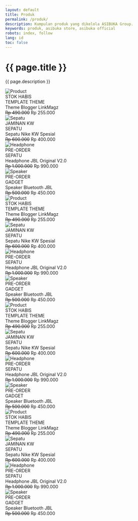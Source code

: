 ```yaml
---
layout: default
title: Produk
permalink: /produk/
description: Kumpulan produk yang dikelola ASIBUKA Group.
keywords: produk, asibuka store, asibuka official
robots: index, follow
lang: id
toc: false
---
```

<h1 class="main-heading" id='EmbedTitle'>{{ page.title }}</h1>
<p class='text-center hide-on-embed'>{{ page.description }}</p>
<div class="product-grid">
<div class="product-card">
<div class="product-image">
<img src="https://asibuka.com/assets/img/ASIBUKA-Blue.webp" alt="Product">
<div class="product-label red">STOK HABIS</div>
</div>
<div class="product-badge theme">TEMPLATE THEME</div>
<div class="product-title">Theme Blogger LinkMagz</div>
<div class="product-price">
<del>Rp 490.000</del>
<span>Rp 255.000</span>
</div>
</div>

  <div class="product-card">
    <div class="product-image">
      <img src="https://asibuka.com/assets/img/ASIBUKA-Blue.webp" alt="Sepatu">
      <div class="product-label blue">JAMINAN KW</div>
    </div>
    <div class="product-badge category">SEPATU</div>
    <div class="product-title">Sepatu Nike KW Spesial</div>
    <div class="product-price">
      <del>Rp 600.000</del>
      <span>Rp 400.000</span>
    </div>
  </div>

  <div class="product-card">
    <div class="product-image">
      <img src="https://asibuka.com/assets/img/ASIBUKA-Blue.webp" alt="Headphone">
      <div class="product-label green">PRE-ORDER</div>
    </div>
    <div class="product-badge category">SEPATU</div>
    <div class="product-title">Headphone JBL Original V2.0</div>
    <div class="product-price">
      <del>Rp 1.000.000</del>
      <span>Rp 990.000</span>
    </div>
  </div>

  <div class="product-card">
    <div class="product-image">
      <img src="https://asibuka.com/assets/img/ASIBUKA-Blue.webp" alt="Speaker">
      <div class="product-label green">PRE-ORDER</div>
    </div>
    <div class="product-badge category">GADGET</div>
    <div class="product-title">Speaker Bluetooth JBL</div>
    <div class="product-price">
      <del>Rp 500.000</del>
      <span>Rp 450.000</span>
    </div>
  </div>
  <div class="product-card">
<div class="product-image">
<img src="https://asibuka.com/assets/img/ASIBUKA-Blue.webp" alt="Product">
<div class="product-label red">STOK HABIS</div>
</div>
<div class="product-badge theme">TEMPLATE THEME</div>
<div class="product-title">Theme Blogger LinkMagz</div>
<div class="product-price">
<del>Rp 490.000</del>
<span>Rp 255.000</span>
</div>
</div>

  <div class="product-card">
    <div class="product-image">
      <img src="https://asibuka.com/assets/img/ASIBUKA-Blue.webp" alt="Sepatu">
      <div class="product-label blue">JAMINAN KW</div>
    </div>
    <div class="product-badge category">SEPATU</div>
    <div class="product-title">Sepatu Nike KW Spesial</div>
    <div class="product-price">
      <del>Rp 600.000</del>
      <span>Rp 400.000</span>
    </div>
  </div>

  <div class="product-card">
    <div class="product-image">
      <img src="https://asibuka.com/assets/img/ASIBUKA-Blue.webp" alt="Headphone">
      <div class="product-label green">PRE-ORDER</div>
    </div>
    <div class="product-badge category">SEPATU</div>
    <div class="product-title">Headphone JBL Original V2.0</div>
    <div class="product-price">
      <del>Rp 1.000.000</del>
      <span>Rp 990.000</span>
    </div>
  </div>

  <div class="product-card">
    <div class="product-image">
      <img src="https://asibuka.com/assets/img/ASIBUKA-Blue.webp" alt="Speaker">
      <div class="product-label green">PRE-ORDER</div>
    </div>
    <div class="product-badge category">GADGET</div>
    <div class="product-title">Speaker Bluetooth JBL</div>
    <div class="product-price">
      <del>Rp 500.000</del>
      <span>Rp 450.000</span>
    </div>
  </div>
  <div class="product-card">
<div class="product-image">
<img src="https://asibuka.com/assets/img/ASIBUKA-Blue.webp" alt="Product">
<div class="product-label red">STOK HABIS</div>
</div>
<div class="product-badge theme">TEMPLATE THEME</div>
<div class="product-title">Theme Blogger LinkMagz</div>
<div class="product-price">
<del>Rp 490.000</del>
<span>Rp 255.000</span>
</div>
</div>

  <div class="product-card">
    <div class="product-image">
      <img src="https://asibuka.com/assets/img/ASIBUKA-Blue.webp" alt="Sepatu">
      <div class="product-label blue">JAMINAN KW</div>
    </div>
    <div class="product-badge category">SEPATU</div>
    <div class="product-title">Sepatu Nike KW Spesial</div>
    <div class="product-price">
      <del>Rp 600.000</del>
      <span>Rp 400.000</span>
    </div>
  </div>

  <div class="product-card">
    <div class="product-image">
      <img src="https://asibuka.com/assets/img/ASIBUKA-Blue.webp" alt="Headphone">
      <div class="product-label green">PRE-ORDER</div>
    </div>
    <div class="product-badge category">SEPATU</div>
    <div class="product-title">Headphone JBL Original V2.0</div>
    <div class="product-price">
      <del>Rp 1.000.000</del>
      <span>Rp 990.000</span>
    </div>
  </div>

  <div class="product-card">
    <div class="product-image">
      <img src="https://asibuka.com/assets/img/ASIBUKA-Blue.webp" alt="Speaker">
      <div class="product-label green">PRE-ORDER</div>
    </div>
    <div class="product-badge category">GADGET</div>
    <div class="product-title">Speaker Bluetooth JBL</div>
    <div class="product-price">
      <del>Rp 500.000</del>
      <span>Rp 450.000</span>
    </div>
  </div>
  <div class="product-card">
<div class="product-image">
<img src="https://asibuka.com/assets/img/ASIBUKA-Blue.webp" alt="Product">
<div class="product-label red">STOK HABIS</div>
</div>
<div class="product-badge theme">TEMPLATE THEME</div>
<div class="product-title">Theme Blogger LinkMagz</div>
<div class="product-price">
<del>Rp 490.000</del>
<span>Rp 255.000</span>
</div>
</div>

  <div class="product-card">
    <div class="product-image">
      <img src="https://asibuka.com/assets/img/ASIBUKA-Blue.webp" alt="Sepatu">
      <div class="product-label blue">JAMINAN KW</div>
    </div>
    <div class="product-badge category">SEPATU</div>
    <div class="product-title">Sepatu Nike KW Spesial</div>
    <div class="product-price">
      <del>Rp 600.000</del>
      <span>Rp 400.000</span>
    </div>
  </div>

  <div class="product-card">
    <div class="product-image">
      <img src="https://asibuka.com/assets/img/ASIBUKA-Blue.webp" alt="Headphone">
      <div class="product-label green">PRE-ORDER</div>
    </div>
    <div class="product-badge category">SEPATU</div>
    <div class="product-title">Headphone JBL Original V2.0</div>
    <div class="product-price">
      <del>Rp 1.000.000</del>
      <span>Rp 990.000</span>
    </div>
  </div>

  <div class="product-card">
    <div class="product-image">
      <img src="https://asibuka.com/assets/img/ASIBUKA-Blue.webp" alt="Speaker">
      <div class="product-label green">PRE-ORDER</div>
    </div>
    <div class="product-badge category">GADGET</div>
    <div class="product-title">Speaker Bluetooth JBL</div>
    <div class="product-price">
      <del>Rp 500.000</del>
      <span>Rp 450.000</span>
    </div>
  </div>
</div>